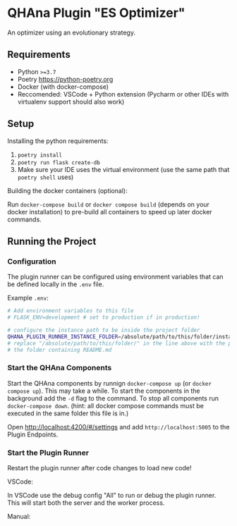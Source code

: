 # QHAna Plugin "ES Optimizer"

An optimizer using an evolutionary strategy.

## Requirements

 * Python `>=3.7`
 * Poetry <https://python-poetry.org>
 * Docker (with docker-compose)
 * Reccomended: VSCode + Python extension (Pycharm or other IDEs with virtualenv support should also work)


## Setup

Installing the python requirements:
 1. `poetry install`
 2. `poetry run flask create-db`
 3. Make sure your IDE uses the virtual environment (use the same path that `poetry shell` uses)

Building the docker containers (optional):

Run `docker-compose build` or `docker compose build` (depends on your docker installation) to pre-build all containers to speed up later docker commands.


## Running the Project

### Configuration

The plugin runner can be configured using environment variables that can be defined locally in the `.env` file.

Example `.env`:

```bash
# Add environment variables to this file
# FLASK_ENV=development # set to production if in production!

# configure the instance path to be inside the project folder
QHANA_PLUGIN_RUNNER_INSTANCE_FOLDER=/absolute/path/to/this/folder/instance 
# replace "/absolute/path/to/this/folder/" in the line above with the path to 
# the folder containing README.md
```

### Start the QHAna Components

Start the QHAna components by runnign `docker-compose up` (or `docker compose up`).
This may take a while. To start the components in the background add the `-d` flag to the command.
To stop all components run `docker-compose down`. (hint: all docker compose commands must be executed in the same folder this file is in.)

Open <http://localhost:4200/#/settings> and add `http://localhost:5005` to the Plugin Endpoints.


### Start the Plugin Runner

Restart the plugin runner after code changes to load new code!

VSCode:

In VSCode use the debug config "All" to run or debug the plugin runner.
This will start both the server and the worker process.

Manual:

Make sure your environment variables contain all variables set in `.env` and `.flaskenv` before continuing.

Start the flask server with `flask run`

Start the worker process with `celery --app qhana_plugin_runner.celery_worker:CELERY worker --concurrency 1 --loglevel INFO`

### Build the Documentation

```bash
# Compile the documentation
poetry run invoke doc

# Open the documentation in the default browser
poetry run invoke browse-doc

# Find reference targets defined in the documentation
poetry run invoke doc-index --filter=searchtext

# export/update requirements.txt from poetry dependencies (e.g. for readthedocs build)
poetry run invoke update-dependencies
```

## Implementing the Plugin

The plugin sourcecode is in te `plugins/es-optimizer.py` file.

Follow the documentation on [writing plugins](https://qhana-plugin-runner.readthedocs.io/en/latest/plugins.html) in the plugin runner repository.

## Using the Plugin in QHAna

 1. Start the docker compose file
 2. Open `http://localhost:4200/` or click on the QHAna logo in the top left corner and add a new Experiment.
 3. Then open the experiment workspace tab (usually `http://localhost:4200/#/experiments/1/workspace` for the first experiment).
 4. Click on the plugin in the list of plugins on the left side of the screen. (if no plugin shows up make sure the plugin runner is running and listed in the settings of the QHAna UI; see [Running the Project](#running-the-project))
 5. Input a value and click on submit

All computations are logged in the timeline. Output data can be viewd in the data tab.

To explore all implemented QHAna plugins start the docker-compose file with `docker-compose --profile plugins up` and add `http://localhost:5000` to the Plugin Endpoints in the settings page of the QHAna UI.


## Documentation

Documentation for the QHAna Plugin-Runner that is used to execute the plugins in the `plugins` folder can be found here: <https://qhana-plugin-runner.readthedocs.io/en/latest/>.
For documentation on how to write aplugin directly go to <https://qhana-plugin-runner.readthedocs.io/en/latest/plugins.html>


## QHAna Repositories

 * <https://github.com/UST-QuAntiL/qhana-ui>
 * <https://github.com/UST-QuAntiL/qhana-backend>
 * <https://github.com/UST-QuAntiL/qhana-plugin-runner>

